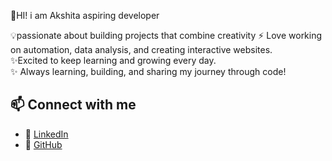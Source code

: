 👋HI! i am Akshita
aspiring developer

💡passionate about building projects that combine creativity
⚡ Love working on automation, data analysis, and creating interactive websites.  
✨Excited to keep learning and growing every day.  
✨ Always learning, building, and sharing my journey through code!  


## 📫 Connect with me
- 💼 [LinkedIn](www.linkedin.com/in/akshita-shrivastava-15a00030b)  
- 🐙 [GitHub](https://github.com/Akshita005)
